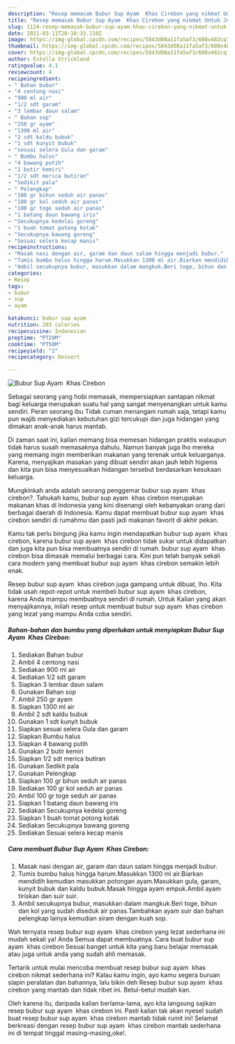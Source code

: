 ```yaml
---
description: "Resep memasak Bubur Sup Ayam  Khas Cirebon yang nikmat Untuk Jualan"
title: "Resep memasak Bubur Sup Ayam  Khas Cirebon yang nikmat Untuk Jualan"
slug: 1124-resep-memasak-bubur-sup-ayam-khas-cirebon-yang-nikmat-untuk-jualan
date: 2021-03-11T20:18:33.110Z
image: https://img-global.cpcdn.com/recipes/5843d08a11fa5af3/680x482cq70/bubur-sup-ayam-khas-cirebon-foto-resep-utama.jpg
thumbnail: https://img-global.cpcdn.com/recipes/5843d08a11fa5af3/680x482cq70/bubur-sup-ayam-khas-cirebon-foto-resep-utama.jpg
cover: https://img-global.cpcdn.com/recipes/5843d08a11fa5af3/680x482cq70/bubur-sup-ayam-khas-cirebon-foto-resep-utama.jpg
author: Estella Strickland
ratingvalue: 4.1
reviewcount: 4
recipeingredient:
- " Bahan bubur"
- "4 centong nasi"
- "900 ml air"
- "1/2 sdt garam"
- "3 lembar daun salam"
- " Bahan sop"
- "250 gr ayam"
- "1300 ml air"
- "2 sdt kaldu bubuk"
- "1 sdt kunyit bubuk"
- "sesuai selera Gula dan garam"
- " Bumbu halus"
- "4 bawang putih"
- "2 butir kemiri"
- "1/2 sdt merica butiran"
- "Sedikit pala"
- " Pelengkap"
- "100 gr bihun seduh air panas"
- "100 gr kol seduh air panas"
- "100 gr toge seduh air panas"
- "1 batang daun bawang iris"
- "Secukupnya kedelai goreng"
- "1 buah tomat potong kotak"
- "Secukupnya bawang goreng"
- "Sesuai selera kecap manis"
recipeinstructions:
- "Masak nasi dengan air, garam dan daun salam hingga menjadi bubur."
- "Tumis bumbu halus hingga harum.Masukkan 1300 ml air.Biarkan mendidih kemudian masukkan potongan ayam.Masukkan gula, garam, kunyit bubuk dan kaldu bubuk.Masak hingga ayam empuk.Ambil ayam tiriskan dan suir suir."
- "Ambil secukupnya bubur, masukkan dalam mangkuk.Beri toge, bihun dan kol yang sudah diseduk air panas.Tambahkan ayam suir dan bahan pelengkap lainya kemudian siram dengan kuah sop."
categories:
- Resep
tags:
- bubur
- sup
- ayam

katakunci: bubur sup ayam 
nutrition: 203 calories
recipecuisine: Indonesian
preptime: "PT29M"
cooktime: "PT50M"
recipeyield: "2"
recipecategory: Dessert

---
```



![Bubur Sup Ayam  Khas Cirebon](https://img-global.cpcdn.com/recipes/5843d08a11fa5af3/680x482cq70/bubur-sup-ayam-khas-cirebon-foto-resep-utama.jpg)

Sebagai seorang yang hobi memasak, mempersiapkan santapan nikmat bagi keluarga merupakan suatu hal yang sangat menyenangkan untuk kamu sendiri. Peran seorang ibu Tidak cuman menangani rumah saja, tetapi kamu pun wajib menyediakan kebutuhan gizi tercukupi dan juga hidangan yang dimakan anak-anak harus mantab.

Di zaman  saat ini, kalian memang bisa memesan hidangan praktis walaupun tidak harus susah memasaknya dahulu. Namun banyak juga lho mereka yang memang ingin memberikan makanan yang terenak untuk keluarganya. Karena, menyajikan masakan yang dibuat sendiri akan jauh lebih higienis dan kita pun bisa menyesuaikan hidangan tersebut berdasarkan kesukaan keluarga. 



Mungkinkah anda adalah seorang penggemar bubur sup ayam  khas cirebon?. Tahukah kamu, bubur sup ayam  khas cirebon merupakan makanan khas di Indonesia yang kini disenangi oleh kebanyakan orang dari berbagai daerah di Indonesia. Kamu dapat membuat bubur sup ayam  khas cirebon sendiri di rumahmu dan pasti jadi makanan favorit di akhir pekan.

Kamu tak perlu bingung jika kamu ingin mendapatkan bubur sup ayam  khas cirebon, karena bubur sup ayam  khas cirebon tidak sukar untuk didapatkan dan juga kita pun bisa membuatnya sendiri di rumah. bubur sup ayam  khas cirebon bisa dimasak memalui berbagai cara. Kini pun telah banyak sekali cara modern yang membuat bubur sup ayam  khas cirebon semakin lebih enak.

Resep bubur sup ayam  khas cirebon juga gampang untuk dibuat, lho. Kita tidak usah repot-repot untuk membeli bubur sup ayam  khas cirebon, karena Anda mampu membuatnya sendiri di rumah. Untuk Kalian yang akan menyajikannya, inilah resep untuk membuat bubur sup ayam  khas cirebon yang lezat yang mampu Anda coba sendiri.

<!--inarticleads1-->

##### Bahan-bahan dan bumbu yang diperlukan untuk menyiapkan Bubur Sup Ayam  Khas Cirebon:

1. Sediakan  Bahan bubur
1. Ambil 4 centong nasi
1. Sediakan 900 ml air
1. Sediakan 1/2 sdt garam
1. Siapkan 3 lembar daun salam
1. Gunakan  Bahan sop
1. Ambil 250 gr ayam
1. Siapkan 1300 ml air
1. Ambil 2 sdt kaldu bubuk
1. Gunakan 1 sdt kunyit bubuk
1. Siapkan sesuai selera Gula dan garam
1. Siapkan  Bumbu halus
1. Siapkan 4 bawang putih
1. Gunakan 2 butir kemiri
1. Siapkan 1/2 sdt merica butiran
1. Gunakan Sedikit pala
1. Gunakan  Pelengkap
1. Siapkan 100 gr bihun seduh air panas
1. Sediakan 100 gr kol seduh air panas
1. Ambil 100 gr toge seduh air panas
1. Siapkan 1 batang daun bawang iris
1. Sediakan Secukupnya kedelai goreng
1. Siapkan 1 buah tomat potong kotak
1. Sediakan Secukupnya bawang goreng
1. Sediakan Sesuai selera kecap manis




<!--inarticleads2-->

##### Cara membuat Bubur Sup Ayam  Khas Cirebon:

1. Masak nasi dengan air, garam dan daun salam hingga menjadi bubur.
1. Tumis bumbu halus hingga harum.Masukkan 1300 ml air.Biarkan mendidih kemudian masukkan potongan ayam.Masukkan gula, garam, kunyit bubuk dan kaldu bubuk.Masak hingga ayam empuk.Ambil ayam tiriskan dan suir suir.
1. Ambil secukupnya bubur, masukkan dalam mangkuk.Beri toge, bihun dan kol yang sudah diseduk air panas.Tambahkan ayam suir dan bahan pelengkap lainya kemudian siram dengan kuah sop.




Wah ternyata resep bubur sup ayam  khas cirebon yang lezat sederhana ini mudah sekali ya! Anda Semua dapat membuatnya. Cara buat bubur sup ayam  khas cirebon Sesuai banget untuk kita yang baru belajar memasak atau juga untuk anda yang sudah ahli memasak.

Tertarik untuk mulai mencoba membuat resep bubur sup ayam  khas cirebon nikmat sederhana ini? Kalau kamu ingin, ayo kamu segera buruan siapin peralatan dan bahannya, lalu bikin deh Resep bubur sup ayam  khas cirebon yang mantab dan tidak ribet ini. Betul-betul mudah kan. 

Oleh karena itu, daripada kalian berlama-lama, ayo kita langsung sajikan resep bubur sup ayam  khas cirebon ini. Pasti kalian tak akan nyesel sudah buat resep bubur sup ayam  khas cirebon mantab tidak rumit ini! Selamat berkreasi dengan resep bubur sup ayam  khas cirebon mantab sederhana ini di tempat tinggal masing-masing,oke!.

